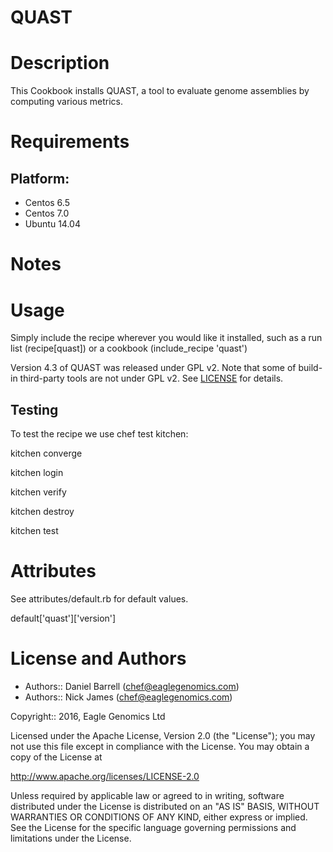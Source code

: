 # QUAST

Description
===========
This Cookbook installs QUAST, a tool to evaluate genome assemblies by computing various metrics.

Requirements
============

## Platform:

* Centos 6.5
* Centos 7.0
* Ubuntu 14.04

Notes
=====

Usage
=====
Simply include the recipe wherever you would like it installed, such as a run list (recipe[quast]) or a cookbook (include_recipe 'quast')

Version 4.3 of QUAST was released under GPL v2. Note that some of build-in third-party tools are not under GPL v2. See [LICENSE](http://quast.bioinf.spbau.ru/LICENSE.txt) for details.

## Testing
To test the recipe we use chef test kitchen:

kitchen converge

kitchen login

kitchen verify

kitchen destroy

kitchen test

Attributes
==========
See attributes/default.rb for default values.

default['quast']['version']

License and Authors
===================

* Authors:: Daniel Barrell (<chef@eaglegenomics.com>)
* Authors:: Nick James  (<chef@eaglegenomics.com>)

Copyright:: 2016, Eagle Genomics Ltd
    
Licensed under the Apache License, Version 2.0 (the "License");
you may not use this file except in compliance with the License.
You may obtain a copy of the License at

http://www.apache.org/licenses/LICENSE-2.0

Unless required by applicable law or agreed to in writing, software
distributed under the License is distributed on an "AS IS" BASIS,
WITHOUT WARRANTIES OR CONDITIONS OF ANY KIND, either express or implied.
See the License for the specific language governing permissions and
limitations under the License.
